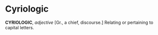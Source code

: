 # Cyriologic

**CYRIOLOGIC**, _adjective_ \[Gr., a chief, discourse.\] Relating or pertaining to capital letters.